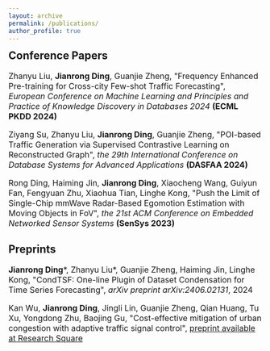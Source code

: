 ```yaml
---
layout: archive
permalink: /publications/
author_profile: true
---
```


<h2 style="margin-top: 6px">Conference Papers</h2>

<p style="font-size: 16px;">Zhanyu Liu, <b>Jianrong Ding</b>, Guanjie Zheng, "Frequency Enhanced Pre-training for Cross-city Few-shot Traffic Forecasting", <i>European Conference on Machine Learning and Principles and Practice of Knowledge Discovery in Databases 2024</i> <b>(ECML PKDD 2024)</b></p>

<p style="font-size: 16px;">Ziyang Su, Zhanyu Liu, <b>Jianrong Ding</b>, Guanjie Zheng, "POI-based Traffic Generation via Supervised Contrastive Learning on Reconstructed Graph", <i>the 29th International Conference on Database Systems for Advanced Applications</i> <b>(DASFAA 2024)</b></p>

<p style="font-size: 16px;">Rong Ding, Haiming Jin, <b>Jianrong Ding</b>, Xiaocheng Wang, Guiyun Fan, Fengyuan Zhu, Xiaohua Tian, Linghe Kong, "Push the Limit of Single-Chip mmWave Radar-Based Egomotion Estimation with Moving Objects in FoV", <i>the 21st ACM Conference on Embedded Networked Sensor Systems</i> <b>(SenSys 2023)</b></p>

<h2>Preprints</h2>

<p style="font-size: 16px;"><b>Jianrong Ding</b>*, Zhanyu Liu*, Guanjie Zheng, Haiming Jin, Linghe Kong, "CondTSF: One-line Plugin of Dataset Condensation for Time Series Forecasting", <i>arXiv preprint arXiv:2406.02131</i>, 2024</p>

<p style="font-size: 16px;">Kan Wu, <b>Jianrong Ding</b>, Jingli Lin, Guanjie Zheng, Qian Huang, Tu Xu, Yongdong Zhu, Baojing Gu, "Cost-effective mitigation of urban congestion with adaptive traffic signal control", <a href="[url](https://doi.org/10.21203/rs.3.rs-3176883/v1)">preprint available at Research Square</a></p>
